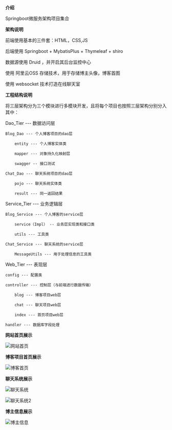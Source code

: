  **介绍** 

Springboot微服务架构项目集合

 **架构说明** 

前端使用基本的三件套：HTML，CSS,JS

后端使用 Springboot + MybatisPlus + Thymeleaf + shiro

数据源使用 Druid ，并开启其后台监控中心

使用 阿里云OSS 存储技术，用于存储博主头像，博客首图

使用 websocket 技术打造在线聊天室


 **工程结构说明** 

将三层架构分为三个模块进行多模块开发，且将每个项目也按照三层架构分别分入其中：

Dao_Tier ---  数据访问层

    Blog_Dao --- 个人博客项目的dao层

        entity --- 个人博客实体类

        mapper --- 对象持久化映射层

        swagger -- 接口测试

    Chat_Dao --- 聊天系统项目的dao层
        
        pojo --- 聊天系统实体类
        
        result --- 同一返回结果

Service_Tier --- 业务逻辑层

    Blog_Service --- 个人博客的service层

        service（Impl） -- 业务层实现类和接口类

        utils --- 工具类

    Chat_Service --- 聊天系统的service层
    
        MessageUtils --- 用于处理信息的工具类

Web_Tier --- 表现层

    config --- 配置类

    controller --- 控制层（与前端进行数据传输）
        
        blog --- 博客项目web层

        chat --- 聊天项目web层

        index --- 首页项目web层

    handler --- 数据库字段处理


 **网站首页展示** 

![网站首页](https://images.gitee.com/uploads/images/2021/0306/152701_701ef5c3_8359876.png "网站首页.PNG")



 **博客项目首页展示** 

![博客首页](https://images.gitee.com/uploads/images/2021/0306/152852_e733676c_8359876.png "博客首页.PNG")



 **聊天系统展示** 

![聊天系统](https://images.gitee.com/uploads/images/2021/0417/125150_3f05a63f_8359876.png "聊天系统.PNG")


![聊天系统2](https://images.gitee.com/uploads/images/2021/0417/130127_0db1ebbc_8359876.png "聊天系统2.PNG")



 **博主信息展示** 

![博主信息](https://images.gitee.com/uploads/images/2021/0306/155814_f4c810d7_8359876.png "博主信息.PNG")



